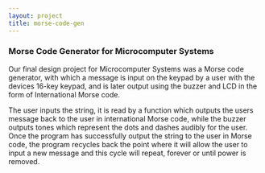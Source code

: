 ```yaml
---
layout: project
title: morse-code-gen
---
```


### Morse Code Generator for Microcomputer Systems

Our final design project for Microcomputer Systems was a Morse code generator, with which a message is input on the keypad by a user with the devices 16-key keypad, and is later output using the buzzer and LCD in the form of International Morse code.

The user inputs the string, it is read by a function which outputs the users message back to the user in international Morse code, while the buzzer outputs tones which represent the dots and dashes audibly for the user. Once the program has successfully output the string to the user in Morse code, the program recycles back the point where it will allow the user to input a new message and this cycle will repeat, forever or until power is removed.
